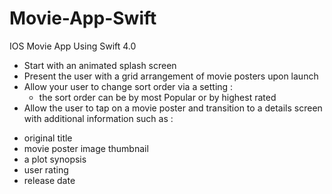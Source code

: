 # Movie-App-Swift
IOS Movie App Using Swift 4.0
- Start with an animated splash screen 
- Present the user with a grid arrangement of movie posters upon launch
- Allow your user to change sort order via a setting : 
  * the sort order can be by most Popular or by highest rated
- Allow the user to tap on a movie poster and transition to a details screen with additional information such as :
* original title
* movie poster image thumbnail
* a plot synopsis
* user rating
* release date
